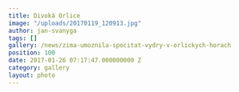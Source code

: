 ```yaml
---
title: Divoká Orlice
image: "/uploads/20170119_120913.jpg"
author: jan-svanyga
tags: []
gallery: /news/zima-umoznila-spocitat-vydry-v-orlickych-horach
position: 100
date: 2017-01-26 07:17:47.000000000 Z
category: gallery
layout: photo
---
```

